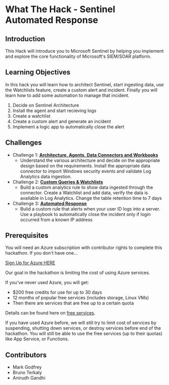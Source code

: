 # What The Hack - Sentinel Automated Response

## Introduction
This Hack will introduce you to Microsoft Sentinel by helping you implement and explore the core functionality of Microsoft's SIEM/SOAR platform.

## Learning Objectives
In this hack you will learn how to architect Sentinel, start ingesting data, use the Watchlists feature, create a custom alert and incident.  Finally you will
learn how to add some automation to manage that incident.  

1. Decide on Sentinel Architecture
2. Install the agent and start recieving logs
3. Create a watchlist
4. Create a custom alert and generate an incident
5. Implement a logic app to automatically close the alert

## Challenges
- Challenge 1: **[Architecture, Agents, Data Connectors and Workbooks](Student/Challenge-01.md)**
   - Understand the various architecture and decide on the appropriate design based on the requirements. Install the appropriate data connector to import Windows security events and validate Log Analytics data ingestion.
- Challenge 2: **[Custom Queries & Watchlists](Student/Challenge-02.md)**
   -  Build a custom analytics rule to show data ingested through the connector. Create a Watchlist and add data, verify the data is available in Log Analytics.  Change the table retention time to 7 days
- Challenge 3: **[Automated Response](Student/Challenge-03.md)**
   -  Bulid a custom rule that alerts when your user ID logs into a server. Use a playbook to automatically close the incident only if login occurred from a known IP address

## Prerequisites
You will need an Azure subscription with contributor rights to complete this hackathon. If you don't have one...

[Sign Up for Azure HERE](https://azure.microsoft.com/en-us/free/)

Our goal in the hackathon is limiting the cost of using Azure services. 

If you've never used Azure, you will get:
- $200 free credits for use for up to 30 days
- 12 months of popular free services  (includes storage, Linux VMs)
- Then there are services that are free up to a certain quota

Details can be found here on [free services](https://azure.microsoft.com/en-us/free/).

If you have used Azure before, we will still try to limit cost of services by suspending, shutting down services, or destroy services before end of the hackathon. You will still be able to use the free services (up to their quotas) like App Service, or Functions.


## Contributors
- Mark Godfrey
- Bruno Terkaly
- Anirudh Gandhi
